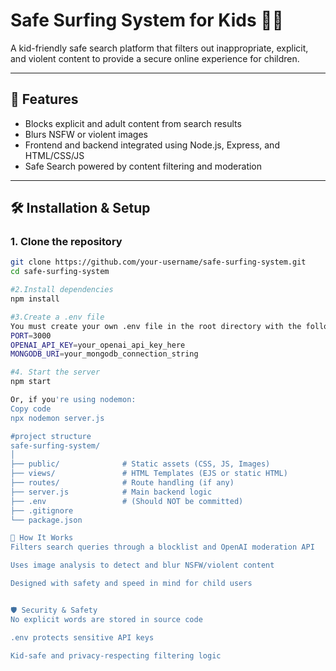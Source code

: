 # Safe Surfing System for Kids 👶🌐

A kid-friendly safe search platform that filters out inappropriate, explicit, and violent content to provide a secure online experience for children.

---

## 🚀 Features

- Blocks explicit and adult content from search results
- Blurs NSFW or violent images
- Frontend and backend integrated using Node.js, Express, and HTML/CSS/JS
- Safe Search powered by content filtering and moderation

---

## 🛠️ Installation & Setup

### 1. Clone the repository

```bash
git clone https://github.com/your-username/safe-surfing-system.git
cd safe-surfing-system

#2.Install dependencies
npm install

#3.Create a .env file
You must create your own .env file in the root directory with the following variables:
PORT=3000
OPENAI_API_KEY=your_openai_api_key_here
MONGODB_URI=your_mongodb_connection_string

#4. Start the server
npm start

Or, if you're using nodemon:
Copy code
npx nodemon server.js

#project structure
safe-surfing-system/
│
├── public/              # Static assets (CSS, JS, Images)
├── views/               # HTML Templates (EJS or static HTML)
├── routes/              # Route handling (if any)
├── server.js            # Main backend logic
├── .env                 # (Should NOT be committed)
├── .gitignore
└── package.json

🧠 How It Works
Filters search queries through a blocklist and OpenAI moderation API

Uses image analysis to detect and blur NSFW/violent content

Designed with safety and speed in mind for child users


🛡️ Security & Safety
No explicit words are stored in source code

.env protects sensitive API keys

Kid-safe and privacy-respecting filtering logic
